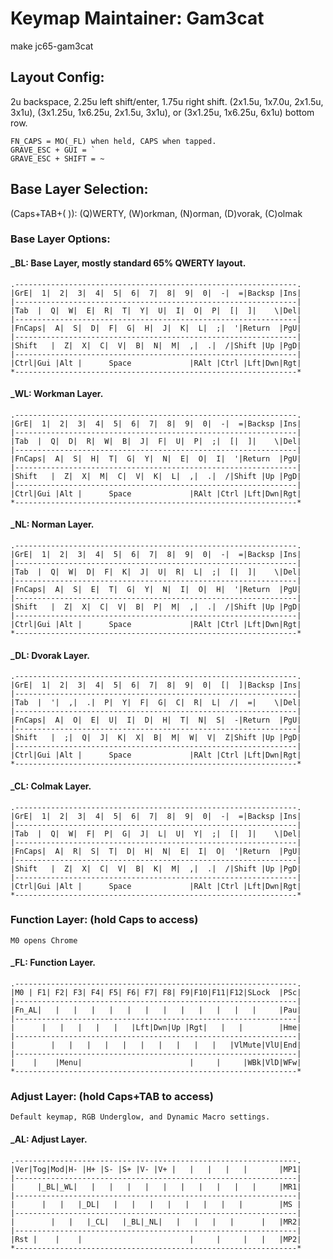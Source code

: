 # Keymap Maintainer: Gam3cat
make jc65-gam3cat
## Layout Config:
2u backspace, 2.25u left shift/enter, 1.75u right shift.
(2x1.5u, 1x7.0u, 2x1.5u, 3x1u), (3x1.25u, 1x6.25u, 2x1.5u, 3x1u), or
(3x1.25u, 1x6.25u, 6x1u) bottom row.

    FN_CAPS = MO(_FL) when held, CAPS when tapped.
    GRAVE_ESC + GUI = `
    GRAVE_ESC + SHIFT = ~

## Base Layer Selection:
(Caps+TAB+(  )): (Q)WERTY, (W)orkman, (N)orman, (D)vorak, (C)olmak

### Base Layer Options:
#### _BL: Base Layer, mostly standard 65% QWERTY layout.
    .---------------------------------------------------------------.
    |GrE|  1|  2|  3|  4|  5|  6|  7|  8|  9|  0|  -|  =|Backsp |Ins|
    |---------------------------------------------------------------|
    |Tab  |  Q|  W|  E|  R|  T|  Y|  U|  I|  O|  P|  [|  ]|    \|Del|
    |---------------------------------------------------------------|
    |FnCaps|  A|  S|  D|  F|  G|  H|  J|  K|  L|  ;|  '|Return  |PgU|
    |---------------------------------------------------------------|
    |Shift   |  Z|  X|  C|  V|  B|  N|  M|  ,|  .|  /|Shift |Up |PgD|
    |---------------------------------------------------------------|
    |Ctrl|Gui |Alt |      Space             |RAlt |Ctrl |Lft|Dwn|Rgt|
    *---------------------------------------------------------------*

#### _WL: Workman Layer.
    .---------------------------------------------------------------.
    |GrE|  1|  2|  3|  4|  5|  6|  7|  8|  9|  0|  -|  =|Backsp |Ins|
    |---------------------------------------------------------------|
    |Tab  |  Q|  D|  R|  W|  B|  J|  F|  U|  P|  ;|  [|  ]|    \|Del|
    |---------------------------------------------------------------|
    |FnCaps|  A|  S|  H|  T|  G|  Y|  N|  E|  O|  I|  '|Return  |PgU|
    |---------------------------------------------------------------|
    |Shift   |  Z|  X|  M|  C|  V|  K|  L|  ,|  .|  /|Shift |Up |PgD|
    |---------------------------------------------------------------|
    |Ctrl|Gui |Alt |      Space             |RAlt |Ctrl |Lft|Dwn|Rgt|
    *---------------------------------------------------------------*

#### _NL: Norman Layer.
    .---------------------------------------------------------------.
    |GrE|  1|  2|  3|  4|  5|  6|  7|  8|  9|  0|  -|  =|Backsp |Ins|
    |---------------------------------------------------------------|
    |Tab  |  Q|  W|  D|  F|  K|  J|  U|  R|  L|  ;|  [|  ]|    \|Del|
    |---------------------------------------------------------------|
    |FnCaps|  A|  S|  E|  T|  G|  Y|  N|  I|  O|  H|  '|Return  |PgU|
    |---------------------------------------------------------------|
    |Shift   |  Z|  X|  C|  V|  B|  P|  M|  ,|  .|  /|Shift |Up |PgD|
    |---------------------------------------------------------------|
    |Ctrl|Gui |Alt |      Space             |RAlt |Ctrl |Lft|Dwn|Rgt|
    *---------------------------------------------------------------*

#### _DL: Dvorak Layer.
    .---------------------------------------------------------------.
    |GrE|  1|  2|  3|  4|  5|  6|  7|  8|  9|  0|  [|  ]|Backsp |Ins|
    |---------------------------------------------------------------|
    |Tab  |  '|  ,|  .|  P|  Y|  F|  G|  C|  R|  L|  /|  =|    \|Del|
    |---------------------------------------------------------------|
    |FnCaps|  A|  O|  E|  U|  I|  D|  H|  T|  N|  S|  -|Return  |PgU|
    |---------------------------------------------------------------|
    |Shift   |  ;|  Q|  J|  K|  X|  B|  M|  W|  V|  Z|Shift |Up |PgD|
    |---------------------------------------------------------------|
    |Ctrl|Gui |Alt |      Space             |RAlt |Ctrl |Lft|Dwn|Rgt|
    *---------------------------------------------------------------*

#### _CL: Colmak Layer.
    .---------------------------------------------------------------.
    |GrE|  1|  2|  3|  4|  5|  6|  7|  8|  9|  0|  -|  =|Backsp |Ins|
    |---------------------------------------------------------------|
    |Tab  |  Q|  W|  F|  P|  G|  J|  L|  U|  Y|  ;|  [|  ]|    \|Del|
    |---------------------------------------------------------------|
    |FnCaps|  A|  R|  S|  T|  D|  H|  N|  E|  I|  O|  '|Return  |PgU|
    |---------------------------------------------------------------|
    |Shift   |  Z|  X|  C|  V|  B|  K|  M|  ,|  .|  /|Shift |Up |PgD|
    |---------------------------------------------------------------|
    |Ctrl|Gui |Alt |      Space             |RAlt |Ctrl |Lft|Dwn|Rgt|
    *---------------------------------------------------------------*

### Function Layer: (hold Caps to access)
    M0 opens Chrome
#### _FL: Function Layer.
    .---------------------------------------------------------------.
    |M0 | F1| F2| F3| F4| F5| F6| F7| F8| F9|F10|F11|F12|SLock  |PSc|
    |---------------------------------------------------------------|
    |Fn_AL|   |   |   |   |   |   |   |   |   |   |   |   |     |Pau|
    |---------------------------------------------------------------|
    |      |   |   |   |   |   |Lft|Dwn|Up |Rgt|   |   |        |Hme|
    |---------------------------------------------------------------|
    |        |   |   |   |   |   |   |   |   |   |   |VlMute|VlU|End|
    |---------------------------------------------------------------|
    |    |    |Menu|                        |     |     |WBk|VlD|WFw|
    *---------------------------------------------------------------*

### Adjust Layer: (hold Caps+TAB to access)
    Default keymap, RGB Underglow, and Dynamic Macro settings.
#### _AL: Adjust Layer.
    .---------------------------------------------------------------.
    |Ver|Tog|Mod|H- |H+ |S- |S+ |V- |V+ |   |   |   |   |       |MP1|
    |---------------------------------------------------------------|
    |     |_BL|_WL|   |   |   |   |   |   |   |   |   |   |     |MR1|
    |---------------------------------------------------------------|
    |      |   |   |_DL|   |   |   |   |   |   |   |   |        |MS |
    |---------------------------------------------------------------|
    |        |   |   |_CL|   |_BL|_NL|   |   |   |   |      |   |MR2|
    |---------------------------------------------------------------|
    |Rst |    |    |                        |     |     |   |   |MP2|
    *---------------------------------------------------------------*
